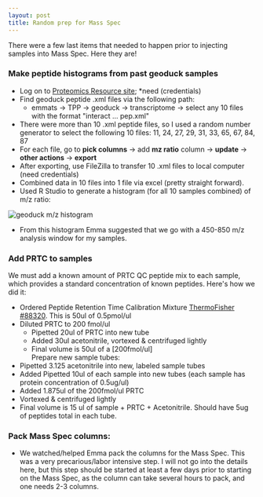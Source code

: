 ```yaml
---
layout: post
title: Random prep for Mass Spec 
---
```


There were a few last items that needed to happen prior to injecting samples into Mass Spec. Here they are! 

### Make peptide histograms from past geoduck samples  
* Log on to [Proteomics Resource site](https://proteomicsresource.washington.edu/net/gs/vol4/shared/nunnlab/search/); *need (credentials)  
* Find geoduck peptide .xml files via the following path:  
  * emmats -> TPP -> geoduck -> transcriptome -> select any 10 files with the format "interact ... pep.xml"
* There were more than 10 .xml peptide files, so I used a random number generator to select the following 10 files: 11, 24, 27, 29, 31, 33, 65, 67, 84, 87  
* For each file, go to **pick columns** -> add **mz ratio** column -> **update** -> **other actions** -> **export**  
* After exporting, use FileZilla to transfer 10 .xml files to local computer (need credentials)  
* Combined data in 10 files into 1 file via excel (pretty straight forward).
* Used R Studio to generate a histogram (for all 10 samples combined) of m/z ratio:  
 
 ![geoduck m/z histogram](https://github.com/laurahspencer/LabNotebook/blob/master/images/2017-01-24_geoduck-pep-histogram.png?raw=true)
 
 * From this histogram Emma suggested that we go with a 450-850 m/z analysis window for my samples.


### Add PRTC to samples 

We must add a known amount of PRTC QC peptide mix to each sample, which provides a standard concentration of known peptides. Here's how we did it:  
 * Ordered Peptide Retention Time Calibration Mixture [ThermoFisher #88320](https://www.thermofisher.com/order/catalog/product/88320). This is 50ul of 0.5pmol/ul   
 * Diluted PRTC to 200 fmol/ul  
   * Pipetted 20ul of PRTC into new tube  
   * Added 30ul acetonitrile, vortexed & centrifuged lightly
   * Final volume is 50ul of a [200fmol/ul]  
Prepare new sample tubes:
  * Pipetted 3.125 acetonitrile into new, labeled sample tubes  
  * Added Pipetted 10ul of each sample into new tubes (each sample has protein concentration of 0.5ug/ul)
  * Added 1.875ul of the 200fmol/ul PRTC  
  * Vortexed & centrifuged lightly  
  * Final volume is 15 ul of sample + PRTC + Acetonitrile. Should have 5ug of peptides total in each tube. 
  
### Pack Mass Spec columns: 
  * We watched/helped Emma pack the columns for the Mass Spec. This was a very precarious/labor intensive step. I will not go into the details here, but this step should be started at least a few days prior to starting on the Mass Spec, as the column can take several hours to pack, and one needs 2-3 columns.  



 
   

